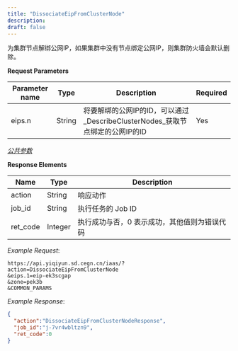```yaml
---
title: "DissociateEipFromClusterNode"
description: 
draft: false
---
```




为集群节点解绑公网IP，如果集群中没有节点绑定公网IP，则集群防火墙会默认删除。

**Request Parameters**

| Parameter name | Type | Description | Required |
| --- | --- | --- | --- |
| eips.n | String | 将要解绑的公网IP的ID，可以通过_DescribeClusterNodes_获取节点绑定的公网IP的ID | Yes |

[_公共参数_](../../../../parameters/)

**Response Elements**

| Name | Type | Description |
| --- | --- | --- |
| action | String | 响应动作 |
| job_id | String | 执行任务的 Job ID |
| ret_code | Integer | 执行成功与否，0 表示成功，其他值则为错误代码 |

_Example Request_:

```
https://api.yiqiyun.sd.cegn.cn/iaas/?action=DissociateEipFromClusterNode
&eips.1=eip-ek3scgap
&zone=pek3b
&COMMON_PARAMS
```

_Example Response_:

```json
{
  "action":"DissociateEipFromClusterNodeResponse",
  "job_id":"j-7vr4wbltzn9",
  "ret_code":0
}
```


